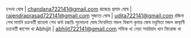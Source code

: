 চন্দনা ঘোষ | chandana722141@gmail.com
রাজেন্দ্র প্রসাদ ঘোষ | rajendraprasad722141@gmail.com
সুজাতা ঘোষ | udita722141@gmail.com
রজিনা শেখ
মামনি চক্রবর্তী
রাহেলা শেখ
ঝর্না চচ্চড়ি
সুলোচনা ঘোষ
নিবেদিতা মন্ডল
বিকাশ কুমার ঘোষ
মধুমিতা মন্ডল
কল্যাণী চক্রবর্তী
কাশেম খা 
Abhijit | abhijit722141@gmail.com
শফিক খা
নেড়া
সবরিয়াদ খান
ফিরোজ খা
